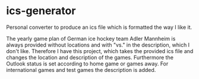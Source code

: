 # ics-generator

Personal converter to produce an ics file which is formatted the way I like it.

The yearly game plan of German ice hockey team Adler Mannheim is always provided without locations and with "vs." in the description, which I don't like.
Therefore I have this project, which takes the provided ics file and changes the location and description of the games.
Furthermore the Outlook status is set according to home game or games away. For international games and test games the description is added.

